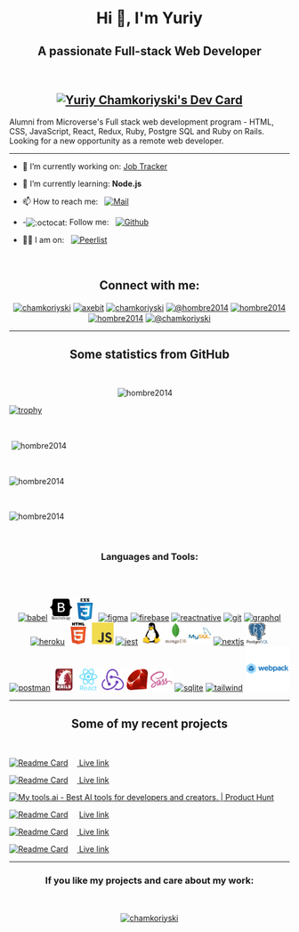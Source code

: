 <h1 align="center">Hi 👋, I'm Yuriy</h1>
<h2 align="center">A passionate Full-stack Web Developer</h2></br>
<h2 align="center"><a href="https://app.daily.dev/Hombre2014">
<img src="https://api.daily.dev/devcards/db2968d321b04e23b66c51e1359a7ac3.png?r=u3x" width="300" alt="Yuriy Chamkoriyski's Dev Card"/></a></h2>

<p>Alumni from Microverse's Full stack web development program - HTML, CSS, JavaScript, React, Redux, Ruby, Postgre SQL and Ruby on Rails.
Looking for a new opportunity as a remote web developer.</p>

---

- 🔭 I’m currently working on: [Job Tracker](https://github.com/Hombre2014/job-tracker-frontend)
- 🌱 I’m currently learning: **Node.js**

- 📫 How to reach me: <a href="mailto:chamkoriyski@gmail.com"><img src="https://img.shields.io/badge/Gmail-chamkoriyski@gmail.com-blue?logo=Gmail&amp;logoColor=red&amp;labelColor=white" alt="Mail" data-canonical-src="https://img.shields.io/badge/Gmail-chamkoriyski@gmail.com-blue?logo=Gmail&amp;logoColor=red&amp;labelColor=white" style="max-width: 100%; margin-left: 0.5rem;">
- </a> -<img class="emoji" title=":octocat:" alt=":octocat:" src="https://github.githubassets.com/images/icons/emoji/octocat.png" height="20" width="20" align="absmiddle"> Follow me: <a href="https://github.com/Hombre2014"><img src="https://img.shields.io/github/followers/Hombre2014?label=Follow%20Me&amp;style=social" alt="Github" data-canonical-src="https://img.shields.io/github/followers/Hombre2014?label=Follow%20Me&amp;style=social" style="max-width: 100%; margin-left: 0.5rem;">
- </a> 👨‍💻 <span style="margin-right: 0.5rem;">I am on:</span> [![Peerlist](https://github-readme-badge.peerlist.io/api/thedev)](https://peerlist.io/thedev)

</br>
<h2 align="center">Connect with me:</h2>
<p align="center">
<a href="https://twitter.com/chamkoriyski" target="blank"><img align="center" src="https://raw.githubusercontent.com/rahuldkjain/github-profile-readme-generator/master/src/images/icons/Social/twitter.svg" alt="chamkoriyski" height="30" width="40" /></a>
<a href="https://linkedin.com/in/axebit" target="blank"><img align="center" src="https://raw.githubusercontent.com/rahuldkjain/github-profile-readme-generator/master/src/images/icons/Social/linked-in-alt.svg" alt="axebit" height="30" width="40" /></a>
<a href="https://www.hackerrank.com/chamkoriyski" target="blank"><img align="center" src="https://raw.githubusercontent.com/rahuldkjain/github-profile-readme-generator/master/src/images/icons/Social/hackerrank.svg" alt="chamkoriyski" height="30" width="40" /></a>
<a href="https://codepen.io/@hombre2014" target="blank"><img align="center" src="https://raw.githubusercontent.com/rahuldkjain/github-profile-readme-generator/master/src/images/icons/Social/codepen.svg" alt="@hombre2014" height="30" width="40" /></a>
<a href="https://stackoverflow.com/users/hombre2014" target="blank"><img align="center" src="https://raw.githubusercontent.com/rahuldkjain/github-profile-readme-generator/master/src/images/icons/Social/stack-overflow.svg" alt="hombre2014" height="30" width="40" /></a>
<a href="https://codesandbox.com/hombre2014" target="blank"><img align="center" src="https://raw.githubusercontent.com/rahuldkjain/github-profile-readme-generator/master/src/images/icons/Social/codesandbox.svg" alt="hombre2014" height="30" width="40" /></a>
<a href="https://medium.com/@chamkoriyski" target="blank"><img align="center" src="https://raw.githubusercontent.com/rahuldkjain/github-profile-readme-generator/master/src/images/icons/Social/medium.svg" alt="@chamkoriyski" height="30" width="40" /></a>
</p>

---

<h2 align="center">Some statistics from GitHub</h2></br>

<p align="center"><img src="https://komarev.com/ghpvc/?username=hombre2014&label=Profile%20views&color=0e75b6&style=flat" alt="hombre2014" style="margin-right: 1rem;"/></p>

[![trophy](https://github-profile-trophy.vercel.app/?username=Hombre2014&margin-w=15)](https://github.com/ryo-ma/github-profile-trophy)

</br><p>&nbsp;<img align="center" src="https://github-readme-stats.vercel.app/api?username=hombre2014&show_icons=true&locale=en" alt="hombre2014" /></p></br>

<p><img align="center" src="https://github-readme-streak-stats.herokuapp.com/?user=hombre2014&" alt="hombre2014" /></p></br>

<p><img align="center" src="https://github-readme-stats.vercel.app/api/top-langs?username=hombre2014&show_icons=true&locale=en&layout=compact" alt="hombre2014" /></p></br>

<h3 align="center">Languages and Tools:</h3></br></br>
<p align="center"> <a href="https://babeljs.io/" target="_blank" rel="noreferrer"><img src="https://www.vectorlogo.zone/logos/babeljs/babeljs-icon.svg" alt="babel" width="40" height="40"/></a> <a href="https://getbootstrap.com" target="_blank" rel="noreferrer"><img src="https://raw.githubusercontent.com/devicons/devicon/master/icons/bootstrap/bootstrap-plain-wordmark.svg" alt="bootstrap" width="40" height="40"/></a> <a href="https://www.w3schools.com/css/" target="_blank" rel="noreferrer"><img src="https://raw.githubusercontent.com/devicons/devicon/master/icons/css3/css3-original-wordmark.svg" alt="css3" width="40" height="40"/></a> <a href="https://www.figma.com/" target="_blank" rel="noreferrer"><img src="https://www.vectorlogo.zone/logos/figma/figma-icon.svg" alt="figma" width="40" height="40"/></a> <a href="https://firebase.google.com/" target="_blank" rel="noreferrer"><img src="https://www.vectorlogo.zone/logos/firebase/firebase-icon.svg" alt="firebase" width="40" height="40"/></a> <a href="https://reactnative.dev/" target="_blank" rel="noreferrer"><img src="https://reactnative.dev/img/header_logo.svg" alt="reactnative" width="40" height="40"/></a> <a href="https://git-scm.com/" target="_blank" rel="noreferrer"><img src="https://www.vectorlogo.zone/logos/git-scm/git-scm-icon.svg" alt="git" width="40" height="40"/></a> <a href="https://graphql.org" target="_blank" rel="noreferrer"><img src="https://www.vectorlogo.zone/logos/graphql/graphql-icon.svg" alt="graphql" width="40" height="40"/></a> <a href="https://heroku.com" target="_blank" rel="noreferrer"><img src="https://www.vectorlogo.zone/logos/heroku/heroku-icon.svg" alt="heroku" width="40" height="40"/></a> <a href="https://www.w3.org/html/" target="_blank" rel="noreferrer"><img src="https://raw.githubusercontent.com/devicons/devicon/master/icons/html5/html5-original-wordmark.svg" alt="html5" width="40" height="40"/></a> <a href="https://developer.mozilla.org/en-US/docs/Web/JavaScript" target="_blank" rel="noreferrer"><img src="https://raw.githubusercontent.com/devicons/devicon/master/icons/javascript/javascript-original.svg" alt="javascript" width="40" height="40"/></a> <a href="https://jestjs.io" target="_blank" rel="noreferrer"><img src="https://www.vectorlogo.zone/logos/jestjsio/jestjsio-icon.svg" alt="jest" width="40" height="40"/></a> <a href="https://www.linux.org/" target="_blank" rel="noreferrer"><img src="https://raw.githubusercontent.com/devicons/devicon/master/icons/linux/linux-original.svg" alt="linux" width="40" height="40"/></a> <a href="https://www.mongodb.com/" target="_blank" rel="noreferrer"><img src="https://raw.githubusercontent.com/devicons/devicon/master/icons/mongodb/mongodb-original-wordmark.svg" alt="mongodb" width="40" height="40"/></a> <a href="https://www.mysql.com/" target="_blank" rel="noreferrer"><img src="https://raw.githubusercontent.com/devicons/devicon/master/icons/mysql/mysql-original-wordmark.svg" alt="mysql" width="40" height="40"/></a> <a href="https://nextjs.org/" target="_blank" rel="noreferrer"><img src="https://cdn.worldvectorlogo.com/logos/nextjs-2.svg" alt="nextjs" width="40" height="40"/></a> <a href="https://www.postgresql.org" target="_blank" rel="noreferrer"><img src="https://raw.githubusercontent.com/devicons/devicon/master/icons/postgresql/postgresql-original-wordmark.svg" alt="postgresql" width="40" height="40"/></a> <a href="https://postman.com" target="_blank" rel="noreferrer"><img src="https://www.vectorlogo.zone/logos/getpostman/getpostman-icon.svg" alt="postman" width="40" height="40"/></a> <a href="https://rubyonrails.org" target="_blank" rel="noreferrer"><img src="https://raw.githubusercontent.com/devicons/devicon/master/icons/rails/rails-original-wordmark.svg" alt="rails" width="40" height="40"/></a> <a href="https://reactjs.org/" target="_blank" rel="noreferrer"><img src="https://raw.githubusercontent.com/devicons/devicon/master/icons/react/react-original-wordmark.svg" alt="react" width="40" height="40"/></a> <a href="https://redux.js.org" target="_blank" rel="noreferrer"><img src="https://raw.githubusercontent.com/devicons/devicon/master/icons/redux/redux-original.svg" alt="redux" width="40" height="40"/></a> <a href="https://www.ruby-lang.org/en/" target="_blank" rel="noreferrer"><img src="https://raw.githubusercontent.com/devicons/devicon/master/icons/ruby/ruby-original.svg" alt="ruby" width="40" height="40"/></a> <a href="https://sass-lang.com" target="_blank" rel="noreferrer"><img src="https://raw.githubusercontent.com/devicons/devicon/master/icons/sass/sass-original.svg" alt="sass" width="40" height="40"/></a> <a href="https://www.sqlite.org/" target="_blank" rel="noreferrer"><img src="https://www.vectorlogo.zone/logos/sqlite/sqlite-icon.svg" alt="sqlite" width="40" height="40"/></a> <a href="https://tailwindcss.com/" target="_blank" rel="noreferrer"><img src="https://www.vectorlogo.zone/logos/tailwindcss/tailwindcss-icon.svg" alt="tailwind" width="40" height="40"/></a> <a href="https://webpack.js.org" target="_blank" rel="noreferrer"><img src="https://raw.githubusercontent.com/devicons/devicon/d00d0969292a6569d45b06d3f350f463a0107b0d/icons/webpack/webpack-original-wordmark.svg" alt="webpack" width="80" height="80"/></a> </p>

---

<h2 align="center">Some of my recent projects</h2></br>

[![Readme Card](https://github-readme-stats.vercel.app/api/pin/?username=Hombre2014&repo=Portfolio-tracker)](https://github.com/Hombre2014/Portfolio-tracker)<a href="https://portfolio-tracker-production.up.railway.app/" target="_blank" rel="noreferrer noopener" style="margin-left: 1rem;"> Live link</a>

[![Readme Card](https://github-readme-stats.vercel.app/api/pin/?username=Hombre2014&repo=Genius)](https://github.com/Hombre2014/Genius)<a href="https://my-tools.ai" target="_blank" rel="noreferrer noopener" style="margin-left: 1rem;"> Live link</a>

<a href="https://www.producthunt.com/posts/my-tools-ai?utm_source=badge-featured&utm_medium=badge&utm_souce=badge-my&#0045;tools&#0045;ai" target="_blank"><img src="https://api.producthunt.com/widgets/embed-image/v1/featured.svg?post_id=436299&theme=light" alt="My&#0032;tools&#0046;ai - Best&#0032;AI&#0032;tools&#0032;for&#0032;developers&#0032;and&#0032;creators&#0046; | Product Hunt" style="width: 250px; height: 54px;" width="250" height="54" /></a>

[![Readme Card](https://github-readme-stats.vercel.app/api/pin/?username=Hombre2014&repo=tiktik_app)](https://github.com/Hombre2014/tiktik_app) <a href="https://rodata-tiktik.netlify.app/" target="_blank" rel="noreferrer noopener" style="margin-left: 1rem;">Live link</a>

[![Readme Card](https://github-readme-stats.vercel.app/api/pin/?username=Hombre2014&repo=Budget)](https://github.com/Hombre2014/Budget)<a href="https://yuriy-budget-tracker.herokuapp.com/" target="_blank" rel="noreferrer noopener" style="margin-left: 1rem;"> Live link</a>

[![Readme Card](https://github-readme-stats.vercel.app/api/pin/?username=Hombre2014&repo=share-prompts)](https://github.com/Hombre2014/share-prompts)<a href="https://promptopia-hombre2014.vercel.app/" target="_blank" rel="noreferrer noopener" style="margin-left: 1rem;"> Live link</a>

---

<h3 align="center">If you like my projects and care about my work:</h3></br>
<p align="center"><a href="https://www.buymeacoffee.com/chamkoriyski"><img align="center" src="https://cdn.buymeacoffee.com/buttons/v2/default-yellow.png" height="50" width="210" alt="chamkoriyski" /></a></p><br><br>
<!-- <a href="https://www.hackerrank.com/chamkoriyski" rel="nofollow"><img src="https://camo.githubusercontent.com/2500e7254bddd53d40d5bfd313d463d5cdff3c29f5bf254d9d7e6a681674fb5f/68747470733a2f2f696d672e736869656c64732e696f2f62616467652f2d4861636b657272616e6b2d3245433836363f7374796c653d666f722d7468652d6261646765266c6f676f3d4861636b657252616e6b266c6f676f436f6c6f723d7768697465" alt="HackerRank" data-canonical-src="https://img.shields.io/badge/-Hackerrank-2EC866?style=for-the-badge&amp;logo=HackerRank&amp;logoColor=white" style="max-width: 100%;"></a> -->
</p>
